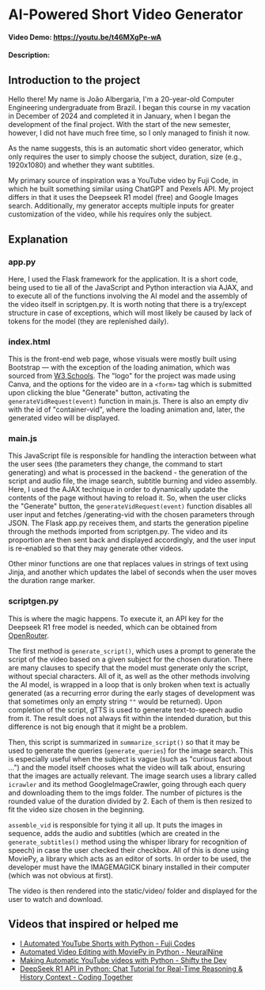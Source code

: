 # AI-Powered Short Video Generator
#### Video Demo:  https://youtu.be/t46MXgPe-wA
#### Description:

<h2> Introduction to the project </h2>

Hello there! My name is João Albergaria, I'm a 20-year-old Computer Engineering undergraduate from Brazil. I began this course in my vacation in December of 2024 and completed it in January, when I began the development of the final project. With the start of the new semester, however, I did not have much free time, so I only managed to finish it now.

As the name suggests, this is an automatic short video generator, which only requires the user to simply choose the subject, duration, size (e.g., 1920x1080) and whether they want subtitles.

My primary source of inspiration was a YouTube video by Fuji Code, in which he built something similar using ChatGPT and Pexels API. My project differs in that it uses the Deepseek R1 model (free) and Google Images search. Additionally, my generator accepts multiple inputs for greater customization of the video, while his requires only the subject.

<h2> Explanation </h2>

<h3> app.py </h3>

Here, I used the Flask framework for the application. It is a short code, being used to tie all of the JavaScript and Python interaction via AJAX, and to execute all of the functions involving the AI model and the assembly of the video itself in scriptgen.py.
It is worth noting that there is a try/except structure in case of exceptions, which will most likely be caused by lack of tokens for the model (they are replenished daily).

<h3> index.html </h3>

This is the front-end web page, whose visuals were mostly built using Bootstrap — with the exception of the loading animation, which was sourced from <a href="https://www.w3schools.com/howto/howto_css_loader.asp" target="_blank">W3 Schools</a>.
The "logo" for the project was made using Canva, and the options for the video are in a `<form>` tag which is submitted upon clicking the blue "Generate" button, activating the `generateVidRequest(event)` function in main.js.
There is also an empty div with the id of "container-vid", where the loading animation and, later, the generated video will be displayed.

<h3> main.js </h3>

This JavaScript file is responsible for handling the interaction between what the user sees (the parameters they change, the command to start generating) and what is processed in the backend - the generation of the script and audio file, the image search, subtitle burning and video assembly.
Here, I used the AJAX technique in order to dynamically update the contents of the page without having to reload it. So, when the user clicks the "Generate" button, the `generateVidRequest(event)` function disables all user input and fetches /generating-vid with the chosen parameters through JSON. The Flask app.py receives them, and starts the generation pipeline through the methods imported from scriptgen.py. The video and its proportion are then sent back and displayed accordingly, and the user input is re-enabled so that they may generate other videos.

Other minor functions are one that replaces values in strings of text using Jinja, and another which updates the label of seconds when the user moves the duration range marker.

<h3> scriptgen.py </h3>

This is where the magic happens. To execute it, an API key for the Deepseek R1 free model is needed, which can be obtained from <a href="https://www.openrouter.ai" target="_blank">OpenRouter</a>. 

The first method is `generate_script()`, which uses a prompt to generate the script of the video based on a given subject for the chosen duration. There are many clauses to specify that the model must generate only the script, without special characters. All of it, as well as the other methods involving the AI model, is wrapped in a loop that is only broken when text is actually generated (as a recurring error during the early stages of development was that sometimes only an empty string `""` would be returned).
Upon completion of the script, gTTS is used to generate text-to-speech audio from it. The result does not always fit within the intended duration, but this difference is not big enough that it might be a problem.

Then, this script is summarized in `summarize_script()` so that it may be used to generate the queries (`generate_queries`) for the image search. This is especially useful when the subject is vague (such as "curious fact about ...") and the model itself chooses what the video will talk about, ensuring that the images are actually relevant.
The image search uses a library called `icrawler` and its method GoogleImageCrawler, going through each query and downloading them to the imgs folder. The number of pictures is the rounded value of the duration divided by 2. Each of them is then resized to fit the video size chosen in the beginning.

`assemble_vid` is responsible for tying it all up. It puts the images in sequence, adds the audio and subtitles (which are created in the `generate_subtitles()` method using the whisper library for recognition of speech) in case the user checked their checkbox. All of this is done using MoviePy, a library which acts as an editor of sorts. In order to be used, the developer must have the IMAGEMAGICK binary installed in their computer (which was not obvious at first).

The video is then rendered into the static/video/ folder and displayed for the user to watch and download.

<h2> Videos that inspired or helped me </h2>
<ul>
  <li><a href="https://youtu.be/mkZsaDA2JnA?si=OvdqXsp783EcghXL" target="_blank">I Automated YouTube Shorts with Python - Fuji Codes</a></li>
  <li><a href="https://youtu.be/Q2d1tYvTjRw?si=S_w6Tjri-X0a4V35" target="_blank">Automated Video Editing with MoviePy in Python - NeuralNine</a></li>
  <li><a href="https://youtu.be/ZmSb3LZDdf0?si=S9veDqVQ1q1nEyPW" target="_blank">Making Automatic YouTube videos with Python - Shifty the Dev</a></li>
  <li><a href="https://youtu.be/flD7gJSY9z4?si=hGmCv7K_Vl8qt6Bf" target="_blank">DeepSeek R1 API in Python: Chat Tutorial for Real-Time Reasoning & History Context - Coding Together</a></li>
</ul>



